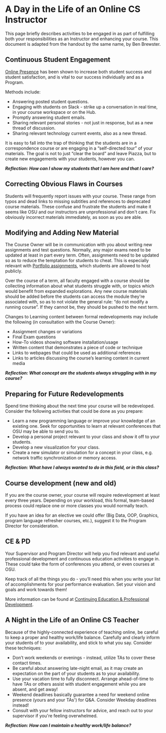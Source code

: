 # A Day in the Life of an Online CS Instructor

This page briefly describes activities to be engaged in as part of fulfilling both your responsibilities as an Instructor and enhancing your course. This document is adapted from the handout by the same name, by Ben Brewster.

## Continuous Student Engagement

[Online Presence](OnlinePresence.html) has been shown to increase both student success and student satisfaction, and is vital to our success individually and as a Program.

Methods include:

- Answering posted student questions.
- Engaging with students on Slack - strike up a conversation in real time, in your course workspace or on the Hub.
- Promptly answering student emails.
- Sharing relevant personal stories - not just in response, but as a new thread of discussion.
- Sharing relevant technology current events, also as a new thread.

It is easy to fall into the trap of thinking that the students are in a correspondence course or are engaging in a “self-directed tour” of your materials. The goal is not to just “clear the board” and leave Piazza, but to create new engagements with your students, however you can.

**_Reflection: How can I show my students that I am here and that I care?_**

## Correcting Obvious Flaws in Courses

Students will frequently report issues with your course. These range from typos and dead links to missing subtitles and references to deprecated course materials. These confuse and frustrate the students and make it seems like OSU and our instructors are unprofessional and don't care.  Fix obviously incorrect materials immediately, as soon as you are able.

## Modifying and Adding New Material

The Course Owner will be in communication with you about writing new assignments and test questions. Normally, any major exams need to be updated at least in part every term. Often, assignments need to be updated so as to reduce the temptation for students to cheat. This is especially relevant with [Portfolio assignments](PortfolioAssignments.html), which students are allowed to host publicly.

Over the course of a term, all faculty engaged with a course should be collecting information about what students struggle with, or topics which would benefit from  expanded explorations. Any new course materials should be added before the students can access the module they're associated with, so as to not violate the general rule: “do not modify a running course”. If they cannot be, they should be pushed to the next term.

Changes to Learning content between formal redevelopments may include the following (in consultation with the Course Owner):

- Assignment changes or variations
- Final Exam questions
- How-To videos showing software installation/usage
- Written content that demonstrates a piece of code or technique
- Links to webpages that could be used as additional references
- Links to articles discussing the course’s learning content in current media

**_Reflection: What concept are the students always struggling with in my course?_**

## Preparing for Future Redevelopments

Spend time thinking about the next time your course will be redeveloped. Consider the following activities that could be done as you prepare:

- Learn a new programming language or improve your knowledge of an existing one. Seek for opportunities to learn at relevant conferences that OSU may be able to send you to.
- Develop a personal project relevant to your class and show it off to your students.
- Develop a new visualization for your class.
- Create a new simulator or simulation for a concept in your class, e.g. network traffic synchronization or memory access.

**_Reflection: What have I always wanted to do in this field, or in this class?_**

## Course development (new and old)

If you are the course owner, your course will require redevelopment at least every three years. Depending on your workload, this formal, team-based process could replace one or more classes you would normally teach.

If you have an idea for an elective we could offer (Big Data, OOP, Graphics, program language refresher courses, etc.), suggest it to the Program Director for consideration.

## CE & PD

Your Supervisor and Program Director will help you find relevant and useful professional development and continuous education activities to engage in. These could take the form of conferences you attend, or even courses at OSU.

Keep track of all the things you do - you’ll need this when you write your list of accomplishments for your performance evaluation. Set your vision and goals and work towards them!

More information can be found at [Continuing Education & Professional Development](CEandPD.html).

## A Night in the Life of an Online CS Teacher

Because of the highly-connected experience of teaching online, be careful to keep a proper and healthy work/life balance. Carefully and clearly inform your students of to your availability, and stick to what you say. Consider these techniques:

- Don’t work weekends or evenings - instead, utilize TAs to cover these contact times.
- Be careful about answering late-night email, as it may create an expectation on the part of your students as to your availability.
- Use your vacation time to fully disconnect. Arrange ahead-of-time to have TAs or others assist with student engagement while you are absent, and get away!
- Weekend deadlines basically guarantee a need for weekend online presence (yours and your TAs') for Q&A. Consider Weekday deadlines instead!
- Consult with your fellow instructors for advice, and reach out to your supervisor if you're feeling overwhelmed.

**_Reflection: How can I maintain a healthy work/life balance?_**
